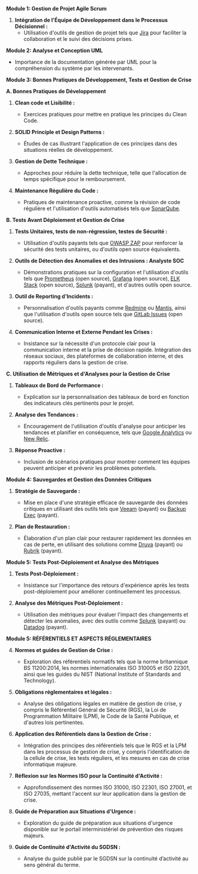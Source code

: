 **Module 1: Gestion de Projet Agile Scrum**

1. **Intégration de l'Équipe de Développement dans le Processus Décisionnel :**
   - Utilisation d'outils de gestion de projet tels que [Jira](https://www.atlassian.com/software/jira) pour faciliter la collaboration et le suivi des décisions prises.

**Module 2: Analyse et Conception UML**

   - Importance de la documentation générée par UML pour la compréhension du système par les intervenants.

**Module 3: Bonnes Pratiques de Développement, Tests et Gestion de Crise**

**A. Bonnes Pratiques de Développement**

   1. **Clean code et Lisibilité :**
      - Exercices pratiques pour mettre en pratique les principes du Clean Code.

   2. **SOLID Principle et Design Patterns :**
      - Études de cas illustrant l'application de ces principes dans des situations réelles de développement.

   3. **Gestion de Dette Technique :**
      - Approches pour réduire la dette technique, telle que l'allocation de temps spécifique pour le remboursement.

   4. **Maintenance Régulière du Code :**
      - Pratiques de maintenance proactive, comme la révision de code régulière et l'utilisation d'outils automatisés tels que [SonarQube](https://www.sonarqube.org/).


**B. Tests Avant Déploiement et Gestion de Crise**

   1. **Tests Unitaires, tests de non-régression, testes de Sécurité :**
      - Utilisation d'outils payants tels que [OWASP ZAP](https://www.zaproxy.org/) pour renforcer la sécurité des tests unitaires, ou d'outils open source équivalents.

   2. **Outils de Détection des Anomalies et des Intrusions : Analyste SOC**
      - Démonstrations pratiques sur la configuration et l'utilisation d'outils tels que [Prometheus](https://prometheus.io/) (open source), [Grafana](https://grafana.com/) (open source), [ELK Stack](https://www.elastic.co/what-is/elk-stack) (open source), [Splunk](https://www.splunk.com/) (payant), et d'autres outils open source.

   3. **Outil de Reporting d'Incidents :**
      - Personnalisation d'outils payants comme [Redmine](https://www.redmine.org/) ou [Mantis](https://www.mantisbt.org/), ainsi que l'utilisation d'outils open source tels que [GitLab Issues](https://docs.gitlab.com/ee/user/project/issues/) (open source).

   4. **Communication Interne et Externe Pendant les Crises :**
      - Insistance sur la nécessité d'un protocole clair pour la communication interne et la prise de décision rapide. Intégration des réseaux sociaux, des plateformes de collaboration interne, et des rapports réguliers dans la gestion de crise.

**C. Utilisation de Métriques et d'Analyses pour la Gestion de Crise**

   1. **Tableaux de Bord de Performance :**
      - Explication sur la personnalisation des tableaux de bord en fonction des indicateurs clés pertinents pour le projet.

   2. **Analyse des Tendances :**
      - Encouragement de l'utilisation d'outils d'analyse pour anticiper les tendances et planifier en conséquence, tels que [Google Analytics](https://analytics.google.com/) ou [New Relic](https://newrelic.com/).

   3. **Réponse Proactive :**
      - Inclusion de scénarios pratiques pour montrer comment les équipes peuvent anticiper et prévenir les problèmes potentiels.

**Module 4: Sauvegardes et Gestion des Données Critiques**

   1. **Stratégie de Sauvegarde :**
      - Mise en place d'une stratégie efficace de sauvegarde des données critiques en utilisant des outils tels que [Veeam](https://www.veeam.com/) (payant) ou [Backup Exec](https://www.veritas.com/backup) (payant).

   2. **Plan de Restauration :**
      - Élaboration d'un plan clair pour restaurer rapidement les données en cas de perte, en utilisant des solutions comme [Druva](https://www.druva.com/) (payant) ou [Rubrik](https://www.rubrik.com/) (payant).

**Module 5: Tests Post-Déploiement et Analyse des Métriques**

   1. **Tests Post-Déploiement :**
      - Insistance sur l'importance des retours d'expérience après les tests post-déploiement pour améliorer continuellement les processus.

   2. **Analyse des Métriques Post-Déploiement :**
      - Utilisation des métriques pour évaluer l'impact des changements et détecter les anomalies, avec des outils comme [Splunk](https://www.splunk.com/) (payant) ou [Datadog](https://www.datadoghq.com/) (payant).



**Module 5: RÉFÉRENTIELS ET ASPECTS RÉGLEMENTAIRES**

   4. **Normes et guides de Gestion de Crise :**
      - Exploration des référentiels normatifs tels que la norme britannique BS 11200:2014, les normes internationales ISO 310005 et ISO 22301, ainsi que les guides du NIST (National Institute of Standards and Technology).

   5. **Obligations réglementaires et légales :**
      - Analyse des obligations légales en matière de gestion de crise, y compris le Référentiel Général de Sécurité (RGS), la Loi de Programmation Militaire (LPM), le Code de la Santé Publique, et d'autres lois pertinentes.

   6. **Application des Référentiels dans la Gestion de Crise :**
      - Intégration des principes des référentiels tels que le RGS et la LPM dans les processus de gestion de crise, y compris l'identification de la cellule de crise, les tests réguliers, et les mesures en cas de crise informatique majeure.

   7. **Réflexion sur les Normes ISO pour la Continuité d'Activité :**
      - Approfondissement des normes ISO 31000, ISO 22301, ISO 27001, et ISO 27035, mettant l'accent sur leur application dans la gestion de crise.

   8. **Guide de Préparation aux Situations d'Urgence :**
      - Exploration du guide de préparation aux situations d'urgence disponible sur le portail interministériel de prévention des risques majeurs.

   9. **Guide de Continuité d'Activité du SGDSN :**
      - Analyse du guide publié par le SGDSN sur la continuité d’activité au sens général du terme.


